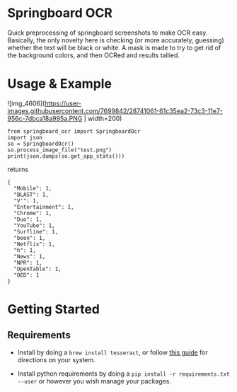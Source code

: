# Springboard OCR
Quick preprocessing of springboard screenshots to make OCR easy. Basically, the only novelty here is checking (or more accurately, guessing) whether the text will be black or white. A mask is made to try to get rid of the background colors, and then OCRed and results tallied. 

# Usage & Example
![img_4606](https://user-images.githubusercontent.com/7699842/28741061-61c35ea2-73c3-11e7-956c-7dbca18a995a.PNG  | width=200)
```
from springboard_ocr import SpringboardOcr
import json
so = SpringboardOcr()
so.process_image_file("test.png")
print(json.dumps(so.get_app_stats()))
```
returns
```
{
  "Mobile": 1,
  "BLAST": 1,
  "V'": 1,
  "Entertainment": 1,
  "Chrome": 1,
  "Duo": 1,
  "YouTube": 1,
  "Surfline": 1,
  "been": 1,
  "Netflix": 1,
  "h": 1,
  "News": 1,
  "NPR": 1,
  "OpenTable": 1,
  "OED": 1
}
```

# Getting Started
## Requirements
- Install by doing a ```brew install tesseract```, or follow [this guide](https://github.com/tesseract-ocr/tesseract) for directions on your system.

- Install python requirements by doing a ```pip install -r requirements.txt --user``` or however you wish manage your packages.
